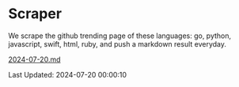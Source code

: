 # Scraper

We scrape the github trending page of these languages: go, python, javascript, swift, html, ruby, and push a markdown result everyday.

[2024-07-20.md](https://github.com/henson/Scraper/blob/master/2024-07-20.md)

Last Updated: 2024-07-20 00:00:10